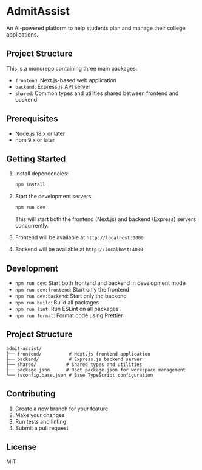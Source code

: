 # AdmitAssist

An AI-powered platform to help students plan and manage their college applications.

## Project Structure

This is a monorepo containing three main packages:

- `frontend`: Next.js-based web application
- `backend`: Express.js API server
- `shared`: Common types and utilities shared between frontend and backend

## Prerequisites

- Node.js 18.x or later
- npm 9.x or later

## Getting Started

1. Install dependencies:
   ```bash
   npm install
   ```

2. Start the development servers:
   ```bash
   npm run dev
   ```
   This will start both the frontend (Next.js) and backend (Express) servers concurrently.

3. Frontend will be available at `http://localhost:3000`
4. Backend will be available at `http://localhost:4000`

## Development

- `npm run dev`: Start both frontend and backend in development mode
- `npm run dev:frontend`: Start only the frontend
- `npm run dev:backend`: Start only the backend
- `npm run build`: Build all packages
- `npm run lint`: Run ESLint on all packages
- `npm run format`: Format code using Prettier

## Project Structure

```
admit-assist/
├── frontend/          # Next.js frontend application
├── backend/           # Express.js backend server
├── shared/           # Shared types and utilities
├── package.json      # Root package.json for workspace management
└── tsconfig.base.json # Base TypeScript configuration
```

## Contributing

1. Create a new branch for your feature
2. Make your changes
3. Run tests and linting
4. Submit a pull request

## License

MIT 
